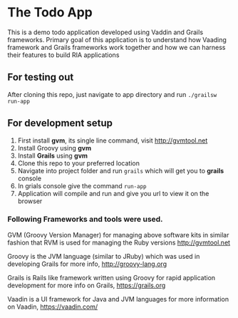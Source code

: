 # The Todo App
This is a demo todo application developed using Vaddin and Grails frameworks. Primary goal of this application is to understand how Vaading framework and Grails frameworks work together and how we can harness their features to build RIA applications

## For testing out
After cloning this repo, just navigate to app directory and run `./grailsw run-app`

## For development setup
1. First install __gvm__, its single line command, visit http://gvmtool.net
2. Install Groovy using __gvm__
3. Install __Grails__ using __gvm__
4. Clone this repo to your preferred location
5. Navigate into project folder and run `grails` which will get you to __grails__ console
6. In grials console give the command `run-app`
7. Application will compile and run and give you url to view it on the browser


### Following Frameworks and tools were used.

GVM (Groovy Version Manager) for managing above software kits in similar fashion that RVM is used for managing the Ruby versions
http://gvmtool.net

Groovy is the JVM language (similar to JRuby) which was used in developing Grails for more info,
http://groovy-lang.org

Grails is Rails like framework written using Groovy for rapid application development for more info on Grails,
https://grails.org

Vaadin is a UI framework for Java and JVM languages for more information on Vaadin,
https://vaadin.com/

